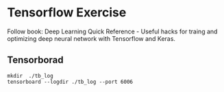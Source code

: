 # Tensorflow Exercise

Follow book: Deep Learning Quick Reference - Useful hacks for traing and optimizing deep neural network with Tensorflow and Keras.

## Tensorborad
```shell script
mkdir  ./tb_log
tensorboard --logdir ./tb_log --port 6006
```